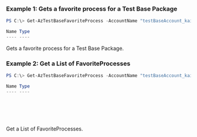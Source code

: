 ### Example 1: Gets a favorite process for a Test Base Package
```powershell
PS C:\> Get-AzTestBaseFavoriteProcess -AccountName "testBaseAccount_kaifa" -Name "testbase8713_favProcess" -PackageName "package2_kaifa-1.0" -ResourceGroupName "testbase_rg"

Name Type
---- ----


```

Gets a favorite process for a Test Base Package.

### Example 2: Get a List of FavoriteProcesses
```powershell
PS C:\> Get-AzTestBaseFavoriteProcess -AccountName "testBaseAccount_kaifa" -PackageName "package2_kaifa-1.0" -ResourceGroupName "testbase_rg"

Name Type
---- ----







```

Get a List of FavoriteProcesses.

